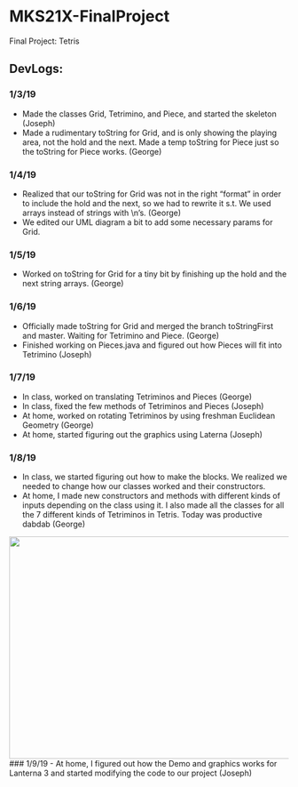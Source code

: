 # MKS21X-FinalProject
Final Project: Tetris

## DevLogs:
### 1/3/19
- Made the classes Grid, Tetrimino, and Piece, and started the skeleton (Joseph)
- Made a rudimentary toString for Grid, and is only showing the playing area, not the hold and the next. Made a temp toString for Piece just so the toString for Piece works. (George)
### 1/4/19
- Realized that our toString for Grid was not in the right “format” in order to include the hold and the next, so we had to rewrite it s.t. We used arrays instead of strings with \n’s. (George)
- We edited our UML diagram a bit to add some necessary params for Grid.
### 1/5/19
- Worked on toString for Grid for a tiny bit by finishing up the hold and the next string arrays. (George)
### 1/6/19
- Officially made toString for Grid and merged the branch toStringFirst and master. Waiting for Tetrimino and Piece. (George)
- Finished working on Pieces.java and figured out how Pieces will fit into Tetrimino (Joseph)
### 1/7/19
- In class, worked on translating Tetriminos and Pieces (George)
- In class, fixed the few methods of Tetriminos and Pieces (Joseph)
- At home, worked on rotating Tetriminos by using freshman Euclidean Geometry (George)
- At home, started figuring out the graphics using Laterna (Joseph)
### 1/8/19
- In class, we started figuring out how to make the blocks. We realized we needed to change how our classes worked and their constructors. 
- At home, I made new constructors and methods with different kinds of inputs depending on the class using it. I also made all the classes for all the 7 different kinds of Tetriminos in Tetris. Today was productive dabdab (George)
<img src="https://media.giphy.com/media/A4R8sdUG7G9TG/giphy.gif" width="768" height="400" />
### 1/9/19
- At home, I figured out how the Demo and graphics works for Lanterna 3 and started modifying the code to our project (Joseph)
